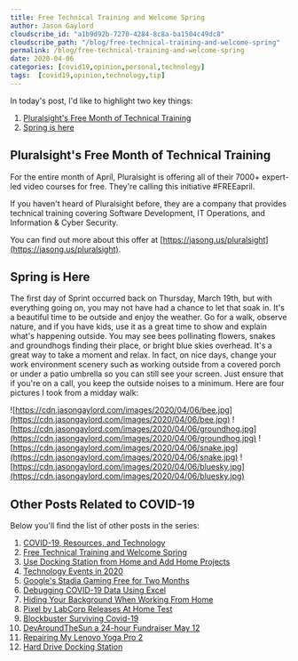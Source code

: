 ```yaml
---
title: Free Technical Training and Welcome Spring
author: Jason Gaylord
cloudscribe_id: "a1b9d92b-7270-4284-8c8a-ba1504c49dc8"
cloudscribe_path: "/blog/free-technical-training-and-welcome-spring"
permalink: /blog/free-technical-training-and-welcome-spring
date: 2020-04-06
categories: [covid19,opinion,personal,technology]
tags:  [covid19,opinion,technology,tip]
---
```


In today's post, I'd like to highlight two key things:

1.  [Pluralsight's Free Month of Technical Training](#pluralsight's-free-month-of-technical-training)
2.  [Spring is here](#spring-is-here)

## Pluralsight's Free Month of Technical Training
For the entire month of April, Pluralsight is offering all of their 7000+ expert-led video courses for free. They're calling this initiative #FREEapril. 

If you haven't heard of Pluralsight before, they are a company that provides technical training covering Software Development, IT Operations, and Information & Cyber Security. 

You can find out more about this offer at [https://jasong.us/pluralsight](https://jasong.us/pluralsight). 

## Spring is Here
The first day of Sprint occurred back on Thursday, March 19th, but with everything going on, you may not have had a chance to let that soak in. It's a beautiful time to be outside and enjoy the weather. Go for a walk, observe nature, and if you have kids, use it as a great time to show and explain what's happening outside. You may see bees pollinating flowers, snakes and groundhogs finding their place, or bright blue skies overhead. It's a great way to take a moment and relax. In fact, on nice days, change your work environment scenery such as working outside from a covered porch or under a patio umbrella so you can still see your screen. Just ensure that if you're on a call, you keep the outside noises to a minimum. Here are four pictures I took from a midday walk:

![https://cdn.jasongaylord.com/images/2020/04/06/bee.jpg](https://cdn.jasongaylord.com/images/2020/04/06/bee.jpg)
![https://cdn.jasongaylord.com/images/2020/04/06/groundhog.jpg](https://cdn.jasongaylord.com/images/2020/04/06/groundhog.jpg)
![https://cdn.jasongaylord.com/images/2020/04/06/snake.jpg](https://cdn.jasongaylord.com/images/2020/04/06/snake.jpg)
![https://cdn.jasongaylord.com/images/2020/04/06/bluesky.jpg](https://cdn.jasongaylord.com/images/2020/04/06/bluesky.jpg)

## Other Posts Related to COVID-19
Below you'll find the list of other posts in the series:

1. [COVID-19, Resources, and Technology](https://jasong.us/2wgSBqo)
2. [Free Technical Training and Welcome Spring](https://jasong.us/2XeHw3W)
3. [Use Docking Station from Home and Add Home Projects](https://jasong.us/3bRuoWK)
4. [Technology Events in 2020](https://jasong.us/2wvKshS)
5. [Google's Stadia Gaming Free for Two Months](https://jasong.us/3a9Rne9)
6. [Debugging COVID-19 Data Using Excel](https://jasong.us/2K5BhHV)
7. [Hiding Your Background When Working From Home](https://jasong.us/3enL8XE)
8. [Pixel by LabCorp Releases At Home Test](https://jasong.us/2xVsplI)
9. [Blockbuster Surviving Covid-19](https://jasong.us/2YduAvE)
10. [DevAroundTheSun a 24-hour Fundraiser May 12](https://jasong.us/2VWxxzm)
11. [Repairing My Lenovo Yoga Pro 2](https://bit.ly/2TtEfLv)
12. [Hard Drive Docking Station](https://bit.ly/2TtEfLv)